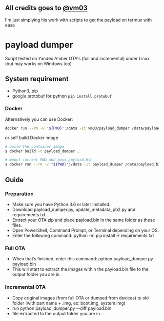 ## All credits goes to <b><a href="https://github.com/vm03">@vm03</a></b><br>
I'm just simplying his work with scripts to get the payload on termux with ease

# payload dumper
Script tested on Yandex Amber OTA's (full and incremental) under Linux (but may works on Windows too)

## System requirement

- Python3, pip
- google protobuf for python `pip install protobuf`

### Docker

Alternatively you can use Docker:
```bash
docker run --rm -v "${PWD}":/data -it vm03/payload_dumper /data/payload.bin --out /data
```
or self build Docker image 
```bash
# build the container image
$ docker build -t payload_dumper .

# mount current PWD and pass payload.bin
$ docker run --rm -v "${PWD}":/data -it payload_dumper /data/payload.bin --out /data
```

## Guide

### Preparation
- Make sure you have Python 3.6 or later installed.
- Download payload_dumper.py, update_metadata_pb2.py and requirements.txt
- Extract your OTA zip and place payload.bin in the same folder as these files.
- Open PowerShell, Command Prompt, or Terminal depending on your OS.
- Enter the following command: python -m pip install -r requirements.txt

### Full OTA

- When that’s finished, enter this command: python payload_dumper.py payload.bin
- This will start to extract the images within the payload.bin file to the output folder you are in.

### Incremental OTA

- Copy original images (from full OTA or dumped from devices) to old folder (with part name + .img, ex: boot.img, system.img)
- run python payload_dumper.py --diff payload.bin
- file extracted to the output folder you are in.
